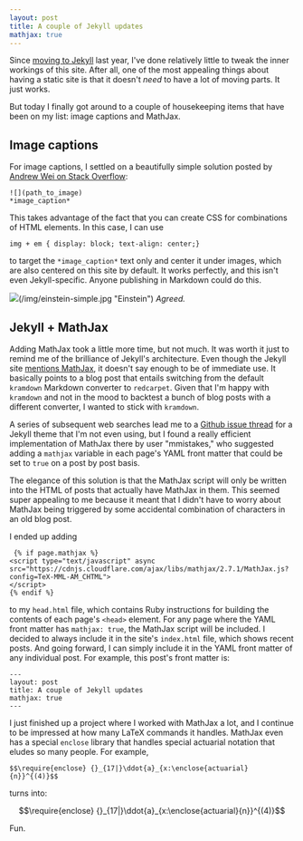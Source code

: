 ```yaml
---
layout: post
title: A couple of Jekyll updates
mathjax: true
---
```


Since [moving to Jekyll](http://www.practicallyefficient.com/2016/04/03/static-and-free.html) last year, I've done relatively little to tweak the inner workings of this site. After all, one of the most appealing things about having a static site is that it doesn't *need* to have a lot of moving parts. It just works.

But today I finally got around to a couple of housekeeping items that have been on my list: image captions and MathJax.

## Image captions

For image captions, I settled on a beautifully simple solution posted by [Andrew Wei on Stack Overflow](https://stackoverflow.com/questions/19331362/using-an-image-caption-in-markdown-jekyll):

	![](path_to_image)
	*image_caption*

This takes advantage of the fact that you can create CSS for combinations of HTML elements. In this case, I can use

	img + em { display: block; text-align: center;}

to target the `*image_caption*` text only and center it under images, which are also centered on this site by default. It works perfectly, and this isn't even Jekyll-specific. Anyone publishing in Markdown could do this. 

![](#)(/img/einstein-simple.jpg "Einstein")
*Agreed.*


## Jekyll + MathJax

Adding MathJax took a little more time, but not much. It was worth it just to remind me of the brilliance of Jekyll's architecture. Even though the Jekyll site [mentions MathJax](https://jekyllrb.com/docs/extras/), it doesn't say enough to be of immediate use. It basically points to a blog post that entails switching from the default `kramdown` Markdown converter to `redcarpet`. Given that I'm happy with `kramdown` and not in the mood to backtest a bunch of blog posts with a different converter, I wanted to stick with `kramdown`.

A series of subsequent web searches lead me to a [Github issue thread](https://github.com/mmistakes/minimal-mistakes/issues/735) for a Jekyll theme that I'm not even using, but I found a really efficient implementation of MathJax there by user "mmistakes," who suggested adding a `mathjax` variable in each page's YAML front matter that could be set to `true` on a post by post basis.

The elegance of this solution is that the MathJax script will only be written into the HTML of posts that actually have MathJax in them. This seemed super appealing to me because it meant that I didn't have to worry about MathJax being triggered by some accidental combination of characters in an old blog post. 

I ended up adding

	 {% if page.mathjax %}
	<script type="text/javascript" async src="https://cdnjs.cloudflare.com/ajax/libs/mathjax/2.7.1/MathJax.js?config=TeX-MML-AM_CHTML">
	</script>
	{% endif %}

to my `head.html` file, which contains Ruby instructions for building the contents of each page's `<head>` element. For any page where the YAML front matter has `mathjax: true`, the MathJax script will be included. I decided to always include it in the site's `index.html` file, which shows recent posts. And going forward, I can simply include it in the YAML front matter of any individual post. For example, this post's front matter is:

	---
	layout: post
	title: A couple of Jekyll updates
	mathjax: true
	---

I just finished up a project where I worked with MathJax a lot, and I continue to be impressed at how many LaTeX commands it handles. MathJax even has a special `enclose` library that handles special actuarial notation that eludes so many people. For example, 

	$$\require{enclose} {}_{17|}\ddot{a}_{x:\enclose{actuarial}{n}}^{(4)}$$

turns into:

$$\require{enclose} {}_{17|}\ddot{a}_{x:\enclose{actuarial}{n}}^{(4)}$$

Fun.


